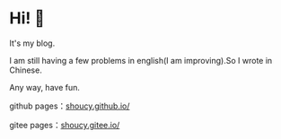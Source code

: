 # Hi! 🧐

It's my blog.

I am still having a few problems in english(I am improving).So I wrote in Chinese.

Any way, have fun.

github pages：[shoucy.github.io/](https://shoucy.github.io/)

gitee pages：[shoucy.gitee.io/](https://shoucy.github.io/)


